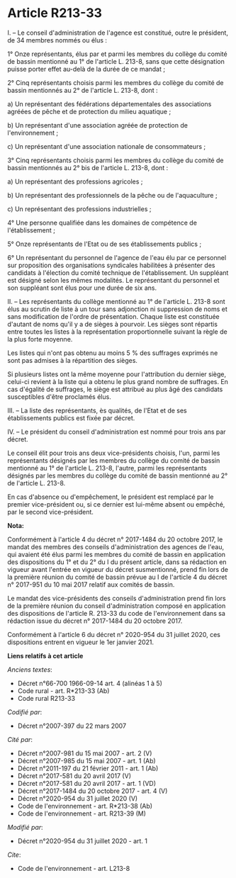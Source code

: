 # Article R213-33

I. – Le conseil d'administration de l'agence est constitué, outre le président, de 34 membres nommés ou élus :

1° Onze représentants, élus par et parmi les membres du collège du comité de bassin mentionné au 1° de l'article L. 213-8,
sans que cette désignation puisse porter effet au-delà de la durée de ce mandat ;

2° Cinq représentants choisis parmi les membres du collège du comité de bassin mentionnés au 2° de l'article L. 213-8, dont :

a) Un représentant des fédérations départementales des associations agréées de pêche et de protection du milieu aquatique ;

b) Un représentant d'une association agréée de protection de l'environnement ;

c) Un représentant d'une association nationale de consommateurs ;

3° Cinq représentants choisis parmi les membres du collège du comité de bassin mentionnés au 2° bis de l'article L. 213-8,
dont :

a) Un représentant des professions agricoles ;

b) Un représentant des professionnels de la pêche ou de l'aquaculture ;

c) Un représentant des professions industrielles ;

4° Une personne qualifiée dans les domaines de compétence de l'établissement ;

5° Onze représentants de l'Etat ou de ses établissements publics ;

6° Un représentant du personnel de l'agence de l'eau élu par ce personnel sur proposition des organisations syndicales
habilitées à présenter des candidats à l'élection du comité technique de l'établissement. Un suppléant est désigné selon les
mêmes modalités. Le représentant du personnel et son suppléant sont élus pour une durée de six ans. 

II. – Les représentants du collège mentionné au 1° de l'article L. 213-8 sont élus au scrutin de liste à un tour sans
adjonction ni suppression de noms et sans modification de l'ordre de présentation. Chaque liste est constituée d'autant de
noms qu'il y a de sièges à pourvoir. Les sièges sont répartis entre toutes les listes à la représentation proportionnelle
suivant la règle de la plus forte moyenne.

Les listes qui n'ont pas obtenu au moins 5 % des suffrages exprimés ne sont pas admises à la répartition des sièges.

Si plusieurs listes ont la même moyenne pour l'attribution du dernier siège, celui-ci revient à la liste qui a obtenu le plus
grand nombre de suffrages. En cas d'égalité de suffrages, le siège est attribué au plus âgé des candidats susceptibles d'être
proclamés élus.

III. – La liste des représentants, ès qualités, de l'Etat et de ses établissements publics est fixée par décret.

IV. – Le président du conseil d'administration est nommé pour trois ans par décret.

Le conseil élit pour trois ans deux vice-présidents choisis, l'un, parmi les représentants désignés par les membres du
collège du comité de bassin mentionné au 1° de l'article L. 213-8, l'autre, parmi les représentants désignés par les membres
du collège du comité de bassin mentionné au 2° de l'article L. 213-8.

En cas d'absence ou d'empêchement, le président est remplacé par le premier vice-président ou, si ce dernier est lui-même
absent ou empêché, par le second vice-président.

**Nota:**

Conformément à l'article 4 du décret n° 2017-1484 du 20 octobre 2017, le mandat des membres des conseils d'administration des
agences de l'eau, qui avaient été élus parmi les membres du comité de bassin en application des dispositions du 1° et du 2°
du I du présent article, dans sa rédaction en vigueur avant l'entrée en vigueur du décret susmentionné, prend fin lors de la
première réunion du comité de bassin prévue au I de l'article 4 du décret n° 2017-951 du 10 mai 2017 relatif aux comités de
bassin.

Le mandat des vice-présidents des conseils d'administration prend fin lors de la première réunion du conseil d'administration
composé en application des dispositions de l'article R. 213-33 du code de l'environnement dans sa rédaction issue du décret
n° 2017-1484 du 20 octobre 2017.

Conformément à l'article 6 du décret n° 2020-954 du 31 juillet 2020, ces dispositions entrent en vigueur le 1er janvier 2021.

**Liens relatifs à cet article**

_Anciens textes_:

  - Décret n°66-700 1966-09-14 art. 4 (alinéas 1 à 5)
  - Code rural - art. R*213-33 (Ab)
  - Code rural R213-33

_Codifié par_:

  - Décret n°2007-397 du 22 mars 2007

_Cité par_:

  - Décret n°2007-981 du 15 mai 2007 - art. 2 (V)
  - Décret n°2007-985 du 15 mai 2007 - art. 1 (Ab)
  - Décret n°2011-197 du 21 février 2011 - art. 1 (Ab)
  - Décret n°2017-581 du 20 avril 2017 (V)
  - Décret n°2017-581 du 20 avril 2017 - art. 1 (VD)
  - Décret n°2017-1484 du 20 octobre 2017 - art. 4 (V)
  - Décret n°2020-954 du 31 juillet 2020 (V)
  - Code de l'environnement - art. R*213-38 (Ab)
  - Code de l'environnement - art. R213-39 (M)

_Modifié par_:

  - Décret n°2020-954 du 31 juillet 2020 - art. 1

_Cite_:

  - Code de l'environnement - art. L213-8
